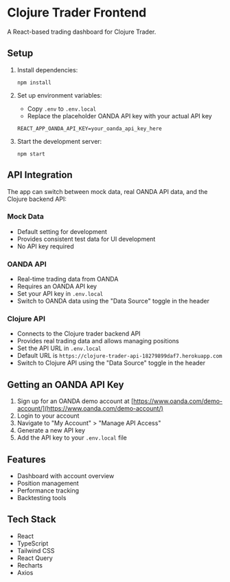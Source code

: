 # Clojure Trader Frontend

A React-based trading dashboard for Clojure Trader.

## Setup

1. Install dependencies:

   ```
   npm install
   ```

2. Set up environment variables:

   - Copy `.env` to `.env.local`
   - Replace the placeholder OANDA API key with your actual API key

   ```
   REACT_APP_OANDA_API_KEY=your_oanda_api_key_here
   ```

3. Start the development server:
   ```
   npm start
   ```

## API Integration

The app can switch between mock data, real OANDA API data, and the Clojure backend API:

### Mock Data

- Default setting for development
- Provides consistent test data for UI development
- No API key required

### OANDA API

- Real-time trading data from OANDA
- Requires an OANDA API key
- Set your API key in `.env.local`
- Switch to OANDA data using the "Data Source" toggle in the header

### Clojure API

- Connects to the Clojure trader backend API
- Provides real trading data and allows managing positions
- Set the API URL in `.env.local`
- Default URL is `https://clojure-trader-api-18279899daf7.herokuapp.com`
- Switch to Clojure API using the "Data Source" toggle in the header

## Getting an OANDA API Key

1. Sign up for an OANDA demo account at [https://www.oanda.com/demo-account/](https://www.oanda.com/demo-account/)
2. Login to your account
3. Navigate to "My Account" > "Manage API Access"
4. Generate a new API key
5. Add the API key to your `.env.local` file

## Features

- Dashboard with account overview
- Position management
- Performance tracking
- Backtesting tools

## Tech Stack

- React
- TypeScript
- Tailwind CSS
- React Query
- Recharts
- Axios
